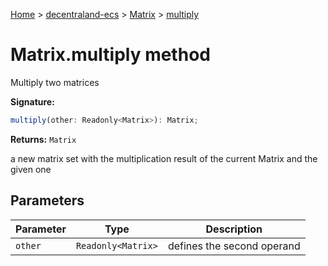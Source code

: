 [Home](./index) &gt; [decentraland-ecs](./decentraland-ecs.md) &gt; [Matrix](./decentraland-ecs.matrix.md) &gt; [multiply](./decentraland-ecs.matrix.multiply.md)

# Matrix.multiply method

Multiply two matrices

**Signature:**
```javascript
multiply(other: Readonly<Matrix>): Matrix;
```
**Returns:** `Matrix`

a new matrix set with the multiplication result of the current Matrix and the given one

## Parameters

|  Parameter | Type | Description |
|  --- | --- | --- |
|  `other` | `Readonly<Matrix>` | defines the second operand |

